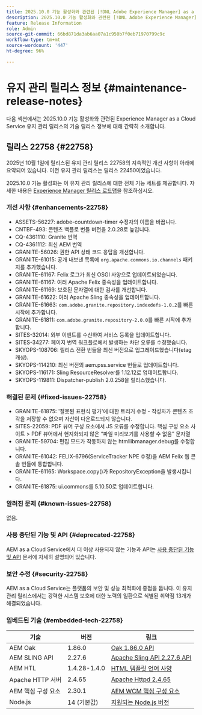 ```yaml
---
title: 2025.10.0 기능 활성화와 관련된 [!DNL Adobe Experience Manager] as a Cloud Service의 유지 관리 릴리스 정보입니다.
description: 2025.10.0 기능 활성화와 관련된 [!DNL Adobe Experience Manager] as a Cloud Service의 유지 관리 릴리스 정보입니다.
feature: Release Information
role: Admin
source-git-commit: 66bd871da3ab6aa07a1c950b7f0eb71970799c9c
workflow-type: tm+mt
source-wordcount: '447'
ht-degree: 96%

---
```


# 유지 관리 릴리스 정보 {#maintenance-release-notes}

다음 섹션에서는 2025.10.0 기능 활성화와 관련된 Experience Manager as a Cloud Service 유지 관리 릴리스의 기술 릴리스 정보에 대해 간략히 소개합니다.

## 릴리스 22758 {#22758}

2025년 10월 1일에 릴리스된 유지 관리 릴리스 22758의 지속적인 개선 사항이 아래에 요약되어 있습니다. 이전 유지 관리 릴리스는 릴리스 22450이었습니다.

2025.10.0 기능 활성화는 이 유지 관리 릴리스에 대한 전체 기능 세트를 제공합니다. 자세한 내용은 [Experience Manager 릴리스 로드맵](https://experienceleague.adobe.com/ko/docs/experience-manager-release-information/aem-release-updates/update-releases-roadmap)을 참조하십시오.

### 개선 사항 {#enhancements-22758}

* ASSETS-56227: adobe-countdown-timer 수정자의 이름을 바꿉니다.
* CNTBF-493: 콘텐츠 백플로 번들 버전을 2.0.28로 높입니다.
* CQ-4361110: Granite 번역
* CQ-4361112: 최신 AEM 번역
* GRANITE-56026: 권한 API 상태 코드 응답을 개선합니다.
* GRANITE-61015: 공개 내보낸 목록에 `org.apache.commons.io.channels` 패키지를 추가했습니다.
* GRANITE-61167: Felix 로그가 최신 OSGI 사양으로 업데이트되었습니다.
* GRANITE-61167: 여러 Apache Felix 종속성을 업데이트합니다.
* GRANITE-61169: 보호된 문자열에 대한 검사를 개선합니다.
* GRANITE-61622: 여러 Apache Sling 종속성을 업데이트합니다.
* GRANITE-61663: `com.adobe.granite.repository.indexdefs-1.0.2`를 빠른 시작에 추가합니다.
* GRANITE-61811: `com.adobe.granite.repository-2.0.0`를 빠른 시작에 추가합니다.
* SITES-32014: 외부 이벤트를 수신하여 서비스 등록을 업데이트합니다.
* SITES-34277: 페이지 번역 워크플로에서 발생하는 차단 오류를 수정했습니다.
* SKYOPS-108706: 릴리스 전환 번들을 최신 버전으로 업그레이드했습니다(etag 캐싱).
* SKYOPS-114210: 최신 버전의 aem.pss.service 번들로 업데이트합니다.
* SKYOPS-116171: Sling ResourceResolver를 1.12.12로 업데이트합니다.
* SKYOPS-119811: Dispatcher-publish 2.0.258을 릴리스했습니다.

### 해결된 문제 {#fixed-issues-22758}

* GRANITE-61875: &#39;잘못된 표현식 평가&#39;에 대한 트리거 수정 - 작성자가 콘텐츠 조각을 저장할 수 없으며 자산이 다운로드되지 않습니다.
* SITES-22059: PDF 뷰어 구성 요소에서 JS 오류를 수정합니다. 핵심 구성 요소 사이트 > PDF 뷰어에서 현지화되지 않은 “파일 미리보기를 사용할 수 없음” 문자열
* GRANITE-59704: 편집 모드가 작동하지 않는 htmllibmanager.debug를 수정합니다.
* GRANITE-61042: FELIX-6796(ServiceTracker NPE 수정)을 AEM Felix 웹 콘솔 번들에 통합합니다.
* GRANITE-61165: Workspace.copy()가 RepositoryException을 발생시킵니다.
* GRANITE-61875: ui.commons를 5.10.50로 업데이트합니다.

### 알려진 문제 {#known-issues-22758}

없음.

### 사용 중단된 기능 및 API {#deprecated-22758}

AEM as a Cloud Service에서 더 이상 사용되지 않는 기능과 API는 [사용 중단된 기능 및 API](/help/release-notes/deprecated-removed-features.md) 문서에 자세히 설명되어 있습니다.

### 보안 수정 {#security-22758}

AEM as a Cloud Service는 플랫폼의 보안 및 성능 최적화에 중점을 둡니다. 이 유지 관리 릴리스에서는 강력한 시스템 보호에 대한 노력의 일환으로 식별된 취약점 13개가 해결되었습니다.

### 임베드된 기술 {#embedded-tech-22758}

| 기술 | 버전 | 링크 |
|---|---|---|
| AEM Oak | 1.86.0 | [Oak 1.86.0 API](https://www.javadoc.io/doc/org.apache.jackrabbit/oak-api/1.86/index.html) |
| AEM SLING API | 2.27.6 | [Apache Sling API 2.27.6 API](https://www.javadoc.io/doc/org.apache.sling/org.apache.sling.api/latest/index.html) |
| AEM HTL | 1.4.28-1.4.0 | [HTML 템플릿 언어 사양](https://github.com/adobe/htl-spec) |
| Apache HTTP 서버 | 2.4.65 | [Apache Httpd 2.4.65](https://apache.googlesource.com/httpd/+/refs/tags/2.4.65/CHANGES) |
| AEM 핵심 구성 요소 | 2.30.1 | [AEM WCM 핵심 구성 요소](https://github.com/adobe/aem-core-wcm-components) |
| Node.js | 14 (기본값) | [지원되는 Node.js 버전](https://experienceleague.adobe.com/ko/docs/experience-manager-cloud-service/content/implementing/developing/developing-with-front-end-pipelines#node-versions) |
